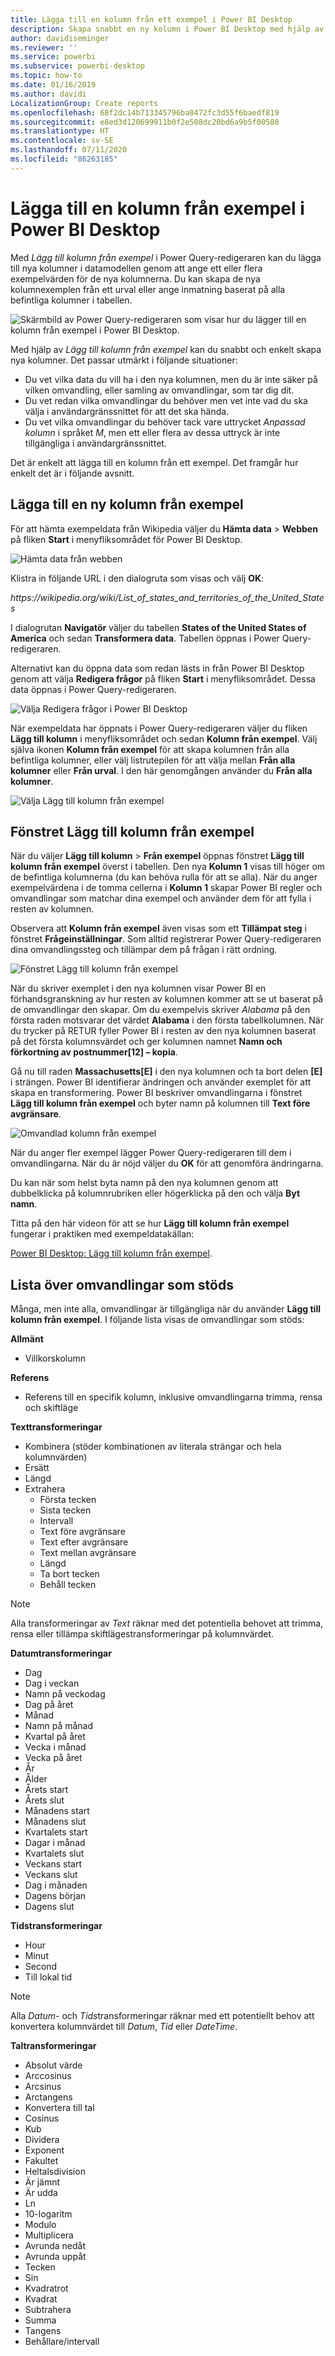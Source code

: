 ```yaml
---
title: Lägga till en kolumn från ett exempel i Power BI Desktop
description: Skapa snabbt en ny kolumn i Power BI Desktop med hjälp av befintliga kolumner som exempel.
author: davidiseminger
ms.reviewer: ''
ms.service: powerbi
ms.subservice: powerbi-desktop
ms.topic: how-to
ms.date: 01/16/2019
ms.author: davidi
LocalizationGroup: Create reports
ms.openlocfilehash: 68f2dc14b713345796ba0472fc3d55f6baedf819
ms.sourcegitcommit: e8ed3d120699911b0f2e508dc20bd6a9b5f00580
ms.translationtype: HT
ms.contentlocale: sv-SE
ms.lasthandoff: 07/11/2020
ms.locfileid: "86263185"
---
```

# <a name="add-a-column-from-examples-in-power-bi-desktop"></a>Lägga till en kolumn från exempel i Power BI Desktop
Med *Lägg till kolumn från exempel* i Power Query-redigeraren kan du lägga till nya kolumner i datamodellen genom att ange ett eller flera exempelvärden för de nya kolumnerna. Du kan skapa de nya kolumnexemplen från ett urval eller ange inmatning baserat på alla befintliga kolumner i tabellen.

![Skärmbild av Power Query-redigeraren som visar hur du lägger till en kolumn från exempel i Power BI Desktop.](media/desktop-add-column-from-example/add-column-from-example_01.png)

Med hjälp av *Lägg till kolumn från exempel* kan du snabbt och enkelt skapa nya kolumner. Det passar utmärkt i följande situationer:

- Du vet vilka data du vill ha i den nya kolumnen, men du är inte säker på vilken omvandling, eller samling av omvandlingar, som tar dig dit.
- Du vet redan vilka omvandlingar du behöver men vet inte vad du ska välja i användargränssnittet för att det ska hända.
- Du vet vilka omvandlingar du behöver tack vare uttrycket *Anpassad kolumn* i språket *M*, men ett eller flera av dessa uttryck är inte tillgängliga i användargränssnittet.

Det är enkelt att lägga till en kolumn från ett exempel. Det framgår hur enkelt det är i följande avsnitt.

## <a name="add-a-new-column-from-examples"></a>Lägga till en ny kolumn från exempel

För att hämta exempeldata från Wikipedia väljer du **Hämta data** > **Webben** på fliken **Start** i menyfliksområdet för Power BI Desktop. 

![Hämta data från webben](media/desktop-add-column-from-example/add-column-from-example_02.png)

Klistra in följande URL i den dialogruta som visas och välj **OK**: 

*https:\//wikipedia.org/wiki/List_of_states_and_territories_of_the_United_States*

I dialogrutan **Navigatör** väljer du tabellen **States of the United States of America** och sedan **Transformera data**. Tabellen öppnas i Power Query-redigeraren.

Alternativt kan du öppna data som redan lästs in från Power BI Desktop genom att välja **Redigera frågor** på fliken **Start** i menyfliksområdet. Dessa data öppnas i Power Query-redigeraren. 

![Välja Redigera frågor i Power BI Desktop](media/desktop-add-column-from-example/add-column-from-example_05.png)

När exempeldata har öppnats i Power Query-redigeraren väljer du fliken **Lägg till kolumn** i menyfliksområdet och sedan **Kolumn från exempel**. Välj själva ikonen **Kolumn från exempel** för att skapa kolumnen från alla befintliga kolumner, eller välj listrutepilen för att välja mellan **Från alla kolumner** eller **Från urval**. I den här genomgången använder du **Från alla kolumner**.

![Välja Lägg till kolumn från exempel](media/desktop-add-column-from-example/add-column-from-example_03.png)

## <a name="add-column-from-examples-pane"></a>Fönstret Lägg till kolumn från exempel
När du väljer **Lägg till kolumn** > **Från exempel** öppnas fönstret **Lägg till kolumn från exempel** överst i tabellen. Den nya **Kolumn 1** visas till höger om de befintliga kolumnerna (du kan behöva rulla för att se alla). När du anger exempelvärdena i de tomma cellerna i **Kolumn 1** skapar Power BI regler och omvandlingar som matchar dina exempel och använder dem för att fylla i resten av kolumnen.

Observera att **Kolumn från exempel** även visas som ett **Tillämpat steg** i fönstret **Frågeinställningar**. Som alltid registrerar Power Query-redigeraren dina omvandlingssteg och tillämpar dem på frågan i rätt ordning.

![Fönstret Lägg till kolumn från exempel](media/desktop-add-column-from-example/add-column-from-example_04.png)

När du skriver exemplet i den nya kolumnen visar Power BI en förhandsgranskning av hur resten av kolumnen kommer att se ut baserat på de omvandlingar den skapar. Om du exempelvis skriver *Alabama* på den första raden motsvarar det värdet **Alabama** i den första tabellkolumnen. När du trycker på RETUR fyller Power BI i resten av den nya kolumnen baserat på det första kolumnsvärdet och ger kolumnen namnet **Namn och förkortning av postnummer[12] – kopia**.

Gå nu till raden **Massachusetts[E]** i den nya kolumnen och ta bort delen **[E]** i strängen. Power BI identifierar ändringen och använder exemplet för att skapa en transformering. Power BI beskriver omvandlingarna i fönstret **Lägg till kolumn från exempel** och byter namn på kolumnen till **Text före avgränsare**. 

![Omvandlad kolumn från exempel](media/desktop-add-column-from-example/add-column-from-example_06.png)

När du anger fler exempel lägger Power Query-redigeraren till dem i omvandlingarna. När du är nöjd väljer du **OK** för att genomföra ändringarna. 

Du kan när som helst byta namn på den nya kolumnen genom att dubbelklicka på kolumnrubriken eller högerklicka på den och välja **Byt namn**. 

Titta på den här videon för att se hur **Lägg till kolumn från exempel** fungerar i praktiken med exempeldatakällan: 

[Power BI Desktop: Lägg till kolumn från exempel](https://www.youtube.com/watch?v=-ykbVW9wQfw). 

## <a name="list-of-supported-transformations"></a>Lista över omvandlingar som stöds
Många, men inte alla, omvandlingar är tillgängliga när du använder **Lägg till kolumn från exempel**. I följande lista visas de omvandlingar som stöds:

**Allmänt**

- Villkorskolumn

**Referens**
  
- Referens till en specifik kolumn, inklusive omvandlingarna trimma, rensa och skiftläge

**Texttransformeringar**

- Kombinera (stöder kombinationen av literala strängar och hela kolumnvärden)
- Ersätt
- Längd
- Extrahera   
  - Första tecken
  - Sista tecken
  - Intervall
  - Text före avgränsare
  - Text efter avgränsare
  - Text mellan avgränsare
  - Längd
  - Ta bort tecken
  - Behåll tecken

> [!NOTE]
> Alla transformeringar av *Text* räknar med det potentiella behovet att trimma, rensa eller tillämpa skiftlägestransformeringar på kolumnvärdet.

**Datumtransformeringar**

- Dag
- Dag i veckan
- Namn på veckodag
- Dag på året
- Månad
- Namn på månad
- Kvartal på året
- Vecka i månad
- Vecka på året
- År
- Ålder
- Årets start
- Årets slut
- Månadens start
- Månadens slut
- Kvartalets start
- Dagar i månad
- Kvartalets slut
- Veckans start
- Veckans slut
- Dag i månaden
- Dagens början
- Dagens slut

**Tidstransformeringar**

- Hour
- Minut
- Second  
- Till lokal tid

> [!NOTE]
> Alla *Datum*- och *Tids*transformeringar räknar med ett potentiellt behov att konvertera kolumnvärdet till *Datum*, *Tid* eller *DateTime*.

**Taltransformeringar** 

- Absolut värde
- Arccosinus
- Arcsinus
- Arctangens
- Konvertera till tal
- Cosinus
- Kub
- Dividera
- Exponent
- Fakultet
- Heltalsdivision
- Är jämnt
- Är udda
- Ln
- 10-logaritm
- Modulo
- Multiplicera
- Avrunda nedåt
- Avrunda uppåt
- Tecken
- Sin
- Kvadratrot
- Kvadrat
- Subtrahera
- Summa
- Tangens
- Behållare/intervall

